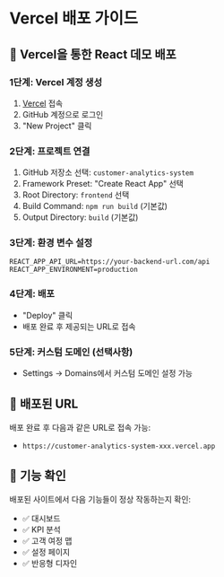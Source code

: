 # Vercel 배포 가이드

## 🚀 Vercel을 통한 React 데모 배포

### 1단계: Vercel 계정 생성
1. [Vercel](https://vercel.com) 접속
2. GitHub 계정으로 로그인
3. "New Project" 클릭

### 2단계: 프로젝트 연결
1. GitHub 저장소 선택: `customer-analytics-system`
2. Framework Preset: "Create React App" 선택
3. Root Directory: `frontend` 선택
4. Build Command: `npm run build` (기본값)
5. Output Directory: `build` (기본값)

### 3단계: 환경 변수 설정
```
REACT_APP_API_URL=https://your-backend-url.com/api
REACT_APP_ENVIRONMENT=production
```

### 4단계: 배포
- "Deploy" 클릭
- 배포 완료 후 제공되는 URL로 접속

### 5단계: 커스텀 도메인 (선택사항)
- Settings → Domains에서 커스텀 도메인 설정 가능

## 🔗 배포된 URL
배포 완료 후 다음과 같은 URL로 접속 가능:
- `https://customer-analytics-system-xxx.vercel.app`

## 📱 기능 확인
배포된 사이트에서 다음 기능들이 정상 작동하는지 확인:
- ✅ 대시보드
- ✅ KPI 분석
- ✅ 고객 여정 맵
- ✅ 설정 페이지
- ✅ 반응형 디자인
